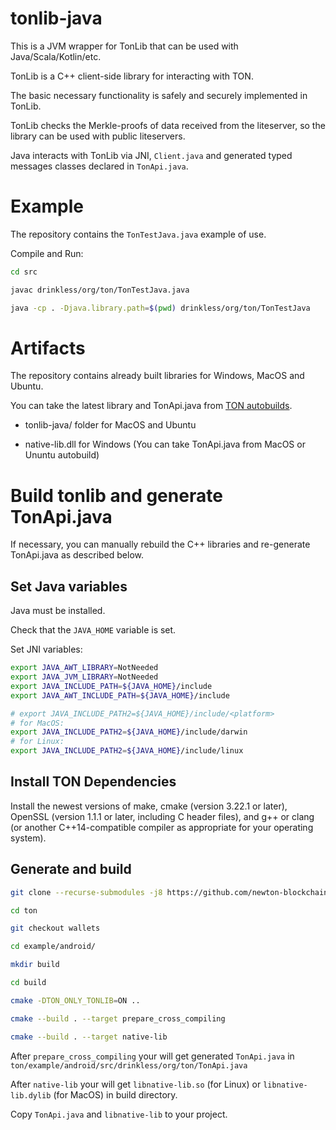 # tonlib-java

This is a JVM wrapper for TonLib that can be used with Java/Scala/Kotlin/etc.

TonLib is a C++ client-side library for interacting with TON.

The basic necessary functionality is safely and securely implemented in TonLib.

TonLib checks the Merkle-proofs of data received from the liteserver, so the library can be used with public liteservers.

Java interacts with TonLib via JNI, `Client.java` and generated typed messages classes declared in `TonApi.java`.


# Example

The repository contains the `TonTestJava.java` example of use.

Compile and Run:

```bash
cd src

javac drinkless/org/ton/TonTestJava.java

java -cp . -Djava.library.path=$(pwd) drinkless/org/ton/TonTestJava
```

# Artifacts

The repository contains already built libraries for Windows, MacOS and Ubuntu.

You can take the latest library and TonApi.java from [TON autobuilds](https://github.com/newton-blockchain/ton/actions?query=branch%3Amaster+is%3Acompleted).

* tonlib-java/ folder for MacOS and Ubuntu

* native-lib.dll for Windows (You can take TonApi.java from MacOS or Ununtu autobuild)

# Build tonlib and generate TonApi.java

If necessary, you can manually rebuild the C++ libraries and re-generate TonApi.java as described below.

## Set Java variables

Java must be installed.

Check that the `JAVA_HOME` variable is set.

Set JNI variables:

```bash
export JAVA_AWT_LIBRARY=NotNeeded
export JAVA_JVM_LIBRARY=NotNeeded
export JAVA_INCLUDE_PATH=${JAVA_HOME}/include
export JAVA_AWT_INCLUDE_PATH=${JAVA_HOME}/include

# export JAVA_INCLUDE_PATH2=${JAVA_HOME}/include/<platform>
# for MacOS:
export JAVA_INCLUDE_PATH2=${JAVA_HOME}/include/darwin
# for Linux: 
export JAVA_INCLUDE_PATH2=${JAVA_HOME}/include/linux
```

## Install TON Dependencies

Install the newest versions of make, cmake (version 3.22.1 or later), OpenSSL (version 1.1.1 or later, including C header files), and g++ or clang (or another C++14-compatible compiler as appropriate for your operating system).

## Generate and build

```bash
git clone --recurse-submodules -j8 https://github.com/newton-blockchain/ton

cd ton

git checkout wallets

cd example/android/

mkdir build

cd build

cmake -DTON_ONLY_TONLIB=ON ..

cmake --build . --target prepare_cross_compiling

cmake --build . --target native-lib
```

After `prepare_cross_compiling` your will get generated `TonApi.java` in `ton/example/android/src/drinkless/org/ton/TonApi.java`

After `native-lib` your will get `libnative-lib.so` (for Linux) or `libnative-lib.dylib` (for MacOS) in build directory.

Copy `TonApi.java` and `libnative-lib` to your project.
